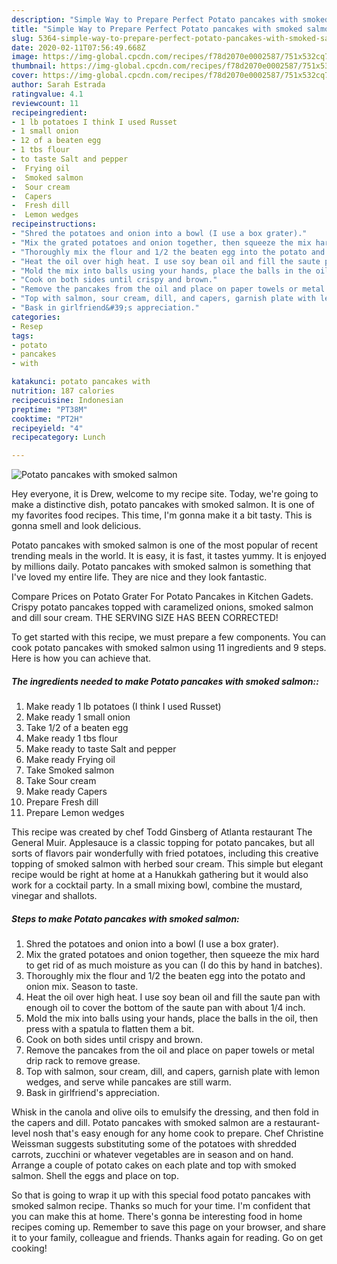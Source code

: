 ```yaml
---
description: "Simple Way to Prepare Perfect Potato pancakes with smoked salmon"
title: "Simple Way to Prepare Perfect Potato pancakes with smoked salmon"
slug: 5364-simple-way-to-prepare-perfect-potato-pancakes-with-smoked-salmon
date: 2020-02-11T07:56:49.668Z
image: https://img-global.cpcdn.com/recipes/f78d2070e0002587/751x532cq70/potato-pancakes-with-smoked-salmon-recipe-main-photo.jpg
thumbnail: https://img-global.cpcdn.com/recipes/f78d2070e0002587/751x532cq70/potato-pancakes-with-smoked-salmon-recipe-main-photo.jpg
cover: https://img-global.cpcdn.com/recipes/f78d2070e0002587/751x532cq70/potato-pancakes-with-smoked-salmon-recipe-main-photo.jpg
author: Sarah Estrada
ratingvalue: 4.1
reviewcount: 11
recipeingredient:
- 1 lb potatoes I think I used Russet
- 1 small onion
- 12 of a beaten egg
- 1 tbs flour
- to taste Salt and pepper
-  Frying oil
-  Smoked salmon
-  Sour cream
-  Capers
-  Fresh dill
-  Lemon wedges
recipeinstructions:
- "Shred the potatoes and onion into a bowl (I use a box grater)."
- "Mix the grated potatoes and onion together, then squeeze the mix hard to get rid of as much moisture as you can (I do this by hand in batches)."
- "Thoroughly mix the flour and 1/2 the beaten egg into the potato and onion mix. Season to taste."
- "Heat the oil over high heat. I use soy bean oil and fill the saute pan with enough oil to cover the bottom of the saute pan with about 1/4 inch."
- "Mold the mix into balls using your hands, place the balls in the oil, then press with a spatula to flatten them a bit."
- "Cook on both sides until crispy and brown."
- "Remove the pancakes from the oil and place on paper towels or metal drip rack to remove grease."
- "Top with salmon, sour cream, dill, and capers, garnish plate with lemon wedges, and serve while pancakes are still warm."
- "Bask in girlfriend&#39;s appreciation."
categories:
- Resep
tags:
- potato
- pancakes
- with

katakunci: potato pancakes with
nutrition: 187 calories
recipecuisine: Indonesian
preptime: "PT38M"
cooktime: "PT2H"
recipeyield: "4"
recipecategory: Lunch

---
```



![Potato pancakes with smoked salmon](https://img-global.cpcdn.com/recipes/f78d2070e0002587/751x532cq70/potato-pancakes-with-smoked-salmon-recipe-main-photo.jpg)

Hey everyone, it is Drew, welcome to my recipe site. Today, we're going to make a distinctive dish, potato pancakes with smoked salmon. It is one of my favorites food recipes. This time, I'm gonna make it a bit tasty. This is gonna smell and look delicious.

Potato pancakes with smoked salmon is one of the most popular of recent trending meals in the world. It is easy, it is fast, it tastes yummy. It is enjoyed by millions daily. Potato pancakes with smoked salmon is something that I've loved my entire life. They are nice and they look fantastic.

Compare Prices on Potato Grater For Potato Pancakes in Kitchen Gadets. Crispy potato pancakes topped with caramelized onions, smoked salmon and dill sour cream. THE SERVING SIZE HAS BEEN CORRECTED!


To get started with this recipe, we must prepare a few components. You can cook potato pancakes with smoked salmon using 11 ingredients and 9 steps. Here is how you can achieve that.

##### The ingredients needed to make Potato pancakes with smoked salmon::

1. Make ready 1 lb potatoes (I think I used Russet)
1. Make ready 1 small onion
1. Take 1/2 of a beaten egg
1. Make ready 1 tbs flour
1. Make ready to taste Salt and pepper
1. Make ready  Frying oil
1. Take  Smoked salmon
1. Take  Sour cream
1. Make ready  Capers
1. Prepare  Fresh dill
1. Prepare  Lemon wedges


This recipe was created by chef Todd Ginsberg of Atlanta restaurant The General Muir. Applesauce is a classic topping for potato pancakes, but all sorts of flavors pair wonderfully with fried potatoes, including this creative topping of smoked salmon with herbed sour cream. This simple but elegant recipe would be right at home at a Hanukkah gathering but it would also work for a cocktail party. In a small mixing bowl, combine the mustard, vinegar and shallots. 

##### Steps to make Potato pancakes with smoked salmon:

1. Shred the potatoes and onion into a bowl (I use a box grater).
1. Mix the grated potatoes and onion together, then squeeze the mix hard to get rid of as much moisture as you can (I do this by hand in batches).
1. Thoroughly mix the flour and 1/2 the beaten egg into the potato and onion mix. Season to taste.
1. Heat the oil over high heat. I use soy bean oil and fill the saute pan with enough oil to cover the bottom of the saute pan with about 1/4 inch.
1. Mold the mix into balls using your hands, place the balls in the oil, then press with a spatula to flatten them a bit.
1. Cook on both sides until crispy and brown.
1. Remove the pancakes from the oil and place on paper towels or metal drip rack to remove grease.
1. Top with salmon, sour cream, dill, and capers, garnish plate with lemon wedges, and serve while pancakes are still warm.
1. Bask in girlfriend&#39;s appreciation.


Whisk in the canola and olive oils to emulsify the dressing, and then fold in the capers and dill. Potato pancakes with smoked salmon are a restaurant-level nosh that&#39;s easy enough for any home cook to prepare. Chef Christine Weissman suggests substituting some of the potatoes with shredded carrots, zucchini or whatever vegetables are in season and on hand. Arrange a couple of potato cakes on each plate and top with smoked salmon. Shell the eggs and place on top. 

So that is going to wrap it up with this special food potato pancakes with smoked salmon recipe. Thanks so much for your time. I'm confident that you can make this at home. There's gonna be interesting food in home recipes coming up. Remember to save this page on your browser, and share it to your family, colleague and friends. Thanks again for reading. Go on get cooking!
